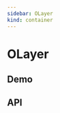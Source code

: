 ```yaml
---
sidebar: OLayer
kind: container
---
```


# OLayer

## Demo

<!-- @usage LayerUsage -->
<!-- @case LayerCustom -->

## API

<!-- @api OLayer -->
